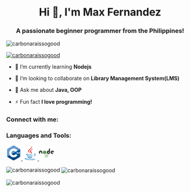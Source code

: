 <h1 align="center">Hi 👋, I'm Max Fernandez</h1>
<h3 align="center">A passionate beginner programmer from the Philippines!</h3>

<p align="left"> <img src="https://komarev.com/ghpvc/?username=carbonaraissogood&label=Profile%20views&color=0e75b6&style=flat" alt="carbonaraissogood" /> </p>

<p align="left"> <a href="https://github.com/ryo-ma/github-profile-trophy"><img src="https://github-profile-trophy.vercel.app/?username=carbonaraissogood" alt="carbonaraissogood" /></a> </p>

- 🌱 I’m currently learning **Nodejs**

- 👯 I’m looking to collaborate on **Library Management System(LMS)**

- 💬 Ask me about **Java, OOP**

- ⚡ Fun fact **I love programming!**

<h3 align="left">Connect with me:</h3>
<p align="left">
</p>

<h3 align="left">Languages and Tools:</h3>
<p align="left"> <a href="https://www.w3schools.com/cpp/" target="_blank" rel="noreferrer"> <img src="https://raw.githubusercontent.com/devicons/devicon/master/icons/cplusplus/cplusplus-original.svg" alt="cplusplus" width="40" height="40"/> </a> <a href="https://www.java.com" target="_blank" rel="noreferrer"> <img src="https://raw.githubusercontent.com/devicons/devicon/master/icons/java/java-original.svg" alt="java" width="40" height="40"/> </a> <a href="https://nodejs.org" target="_blank" rel="noreferrer"> <img src="https://raw.githubusercontent.com/devicons/devicon/master/icons/nodejs/nodejs-original-wordmark.svg" alt="nodejs" width="40" height="40"/> </a> </p>

<p><img align="left" src="https://github-readme-stats.vercel.app/api/top-langs?username=carbonaraissogood&show_icons=true&locale=en&layout=compact" alt="carbonaraissogood" /></p>

<p>&nbsp;<img align="center" src="https://github-readme-stats.vercel.app/api?username=carbonaraissogood&show_icons=true&locale=en" alt="carbonaraissogood" /></p>

<p><img align="center" src="https://github-readme-streak-stats.herokuapp.com/?user=carbonaraissogood&" alt="carbonaraissogood" /></p>
